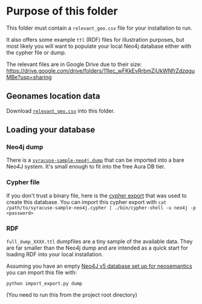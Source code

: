 # Purpose of this folder

This folder must contain a `relevant_geo.csv` file for your installation to run.

It also offers some example `ttl` (RDF) files for illustration purposes, but most likely you will want to populate your local Neo4j database either with the cypher file or dump.

The relevant files are in Google Drive due to their size: https://drive.google.com/drive/folders/11Iec_wFKkEvRrbmZjUkWNfrZdzqguMBe?usp=sharing

## Geonames location data

Download [`relevant_geo.csv`](https://drive.google.com/file/d/1m4l2UyTfC3_ZaUDw1UVazn0ZwAHpY1sb/view?usp=sharing) into this folder.


## Loading your database

### Neo4j dump

There is a [`syracuse-sample-neo4j.dump`](https://drive.google.com/file/d/1z4P0iPbTJvYcK8dot_mEMNCS1pMIEQjr/view?usp=sharing) that can be imported into a bare Neo4J system. It's small enough to fit into the free Aura DB tier.

### Cypher file

If you don't trust a binary file, here is the [cypher export](https://drive.google.com/file/d/15fzpZXGXLydaywcM03xebTw5hpj7UbiC/view?usp=sharing) that was used to create this database. You can import this cypher export with
`cat /path/to/syracuse-sample-neo4j.cypher | ./bin/cypher-shell -u neo4j -p <password>`

### RDF

`full_dump_XXXX.ttl` dumpfiles are a tiny sample of the available data. They are far smaller than the Neo4j dump and are intended as a quick start for loading RDF into your local installation.

Assuming you have an empty [Neo4J v5 database set up for neosemantics](https://alanbuxton.wordpress.com/2023/04/21/getting-started-with-neo4j-and-neosemantics/) you can import this file with:

`python import_export.py dump`

(You need to run this from the project root directory)
